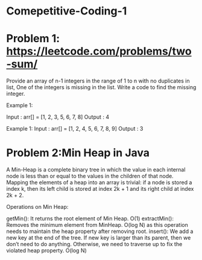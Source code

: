 # Comepetitive-Coding-1

# Problem 1: https://leetcode.com/problems/two-sum/
Provide an array of n-1 integers in the range of 1 to n with no duplicates in list, One of the integers is missing in the list. Write a code to find the missing integer.

Example 1:

Input : arr[] = [1, 2, 3, 5, 6, 7, 8]
Output : 4


Example 1:
Input : arr[] = [1, 2, 4, 5, 6, 7, 8, 9]
Output : 3

# Problem 2:Min Heap in Java
A Min-Heap is a complete binary tree in which the value in each internal node is less than or equal to the values in the children of that node.
Mapping the elements of a heap into an array is trivial: if a node is stored a index k, then its left child is stored at index 2k + 1 and its right child at index 2k + 2.

Operations on Min Heap:

getMin(): It returns the root element of Min Heap. O(1)
extractMin(): Removes the minimum element from MinHeap. O(log N) as this operation needs to maintain the heap property after removing root.
insert(): We add a new key at the end of the tree. If new key is larger than its parent, then we don’t need to do anything. Otherwise, we need to traverse up to fix the violated heap property. O(log N)